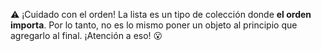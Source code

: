 :warning: ¡Cuidado con el orden! La lista es un tipo de colección donde **el orden importa**. Por lo tanto, no es lo mismo poner un objeto al principio que agregarlo al final. ¡Atención a eso! :open_mouth: